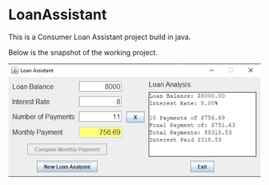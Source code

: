 # LoanAssistant

This is a Consumer Loan Assistant project build in java.

Below is the snapshot of the working project.

![Alt text](ss.png?raw=true "Title")